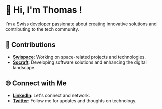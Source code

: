 # 👋 Hi, I'm Thomas !

I'm a Swiss developer passionate about creating innovative solutions and contributing to the tech community.

## 🚀 Contributions

- **[Swispace](https://swispace.com)**: Working on space-related projects and technologies.
- **[Socraft](https://socraft.ch)**: Developing software solutions and enhancing the digital landscape.

## 🌐 Connect with Me

- **[LinkedIn](https://www.linkedin.com/in/thomas-burkhalter-71645a2b0/)**: Let's connect and network.
- **[Twitter](https://twitter.com/PepitoSir_)**: Follow me for updates and thoughts on technology.
